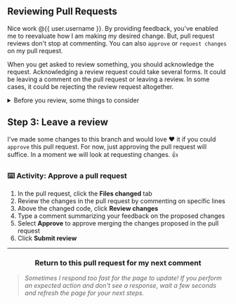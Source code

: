## Reviewing Pull Requests

Nice work @{{ user.username }}. By providing feedback, you've enabled me to reevaluate how I am making my desired change. But, pull request reviews don't stop at commenting. You can also `approve` or `request changes` on my pull request.

When you get asked to review something, you should acknowledge the request. Acknowledging a review request could take several forms. It could be leaving a comment on the pull request or leaving a review. In some cases, it could be rejecting the review request altogether.

<details><summary>Before you review, some things to consider</summary>

#### Discern the context

Review the title and body of the pull request to understand the intended change. This should help you identify limitations, boundaries, and other important context.

#### Observing the progress

As a reviewer, there are certain things to look for when identifying how to best provide feedback. In early stages, reviews should focus on the general direction of the changes. Identify if the goal is possible, rather than nitpicking the style, polish, or wording. Pull requests that are closer to merging should receive a robust review. Thorough testing is one of many ways to ensure the changes won't break the project.

Regardless of timing, focus your feedback on the most essential changes. Suggest changes for minor issues within the pull request. When suggesting major changes, open a separate pull request against the author's branch.

</details>

## Step 3: Leave a review

I've made some changes to this branch and would love :heart: it if you could `approve` this pull request. For now, just approving the pull request will suffice. In a moment we will look at requesting changes. :+1:

### :keyboard: Activity: Approve a pull request

1. In the pull request, click the **Files changed** tab
1. Review the changes in the pull request by commenting on specific lines
1. Above the changed code, click **Review changes**
1. Type a comment summarizing your feedback on the proposed changes
1. Select **Approve** to approve merging the changes proposed in the pull request
1. Click **Submit review**

<hr>
<h3 align="center">Return to this pull request for my next comment</h3>

> _Sometimes I respond too fast for the page to update! If you perform an expected action and don't see a response, wait a few seconds and refresh the page for your next steps._
